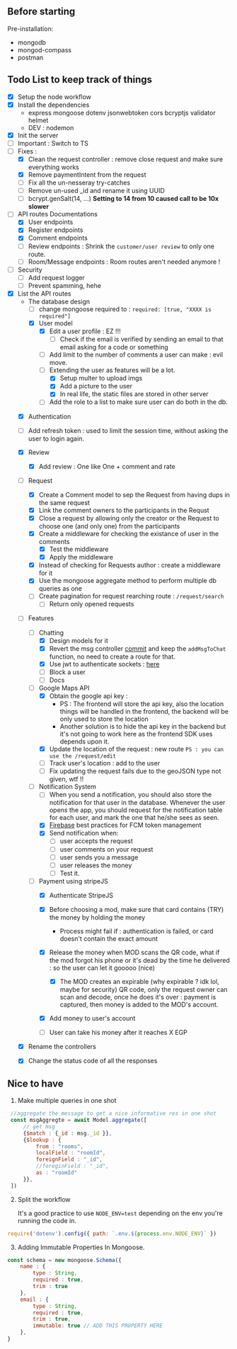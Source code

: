 ## Before starting

Pre-installation:
  - mongodb
  - mongod-compass
  - postman

## Todo List to keep track of things

- [X] Setup the node workflow
- [X] Install the dependencies
  - express mongoose dotenv jsonwebtoken cors bcryptjs validator helmet  
  - DEV : nodemon
- [X] Init the server
- [ ] Important : Switch to TS
- [ ] Fixes :
  - [X] Clean the request controller : remove close request and make sure everything works
  - [X] Remove paymentIntent from the request
  - [ ] Fix all the un-nesseray try-catches
  - [ ] Remove un-used _id and rename it using UUID
  - [ ] bcrypt.genSalt(14, ...) **Setting to 14 from 10 caused call to be 10x slower**  
- [ ] API routes Documentations
  - [X] User endpoints
  - [X] Register endpoints
  - [X] Comment endpoints
  - [ ] Review endpoints : Shrink the ```customer/user review``` to only one route.
  - [ ] Room/Message endpoints : Room routes aren't needed anymore !
- [ ] Security
  - [ ] Add request logger
  - [ ] Prevent spamming, hehe
- [X] List the API routes
  - The database design
    - [ ] change mongoose required to : ```required: [true, "XXXX is required"]```
    - [X] User model
      - [X] Edit a user profile : EZ !!!
        - [ ] Check if the email is verified by sending an email to that email asking for a code or something 
      - [ ] Add limit to the number of comments a user can make : evil move.
      - [ ] Extending the user as features will be a lot.
        - [X] Setup multer to upload imgs
        - [X] Add a picture to the user
        - [X] In real life, the static files are stored in other server
      - [ ] Add the role to a list to make sure user can do both in the db.
   - [X] Authentication
    - [ ] Add refresh token : used to limit the session time, without asking the user to login again.
   - [X] Review
      - [X] Add review : One like One + comment and rate
   - [ ] Request 
      - [X] Create a Comment model to sep the Request from having dups in the same request
      - [X] Link the comment owners to the participants in the Requst
      - [X] Close a request by allowing only the creator or the Request to choose one (and only one) from the participants 
      - [X] Create a middleware for checking the existance of user in the comments 
        - [X] Test the middleware
        - [X] Apply the middleware
      - [X] Instead of checking for Requests author : create a middleware for it
      - [X] Use the mongoose aggregate method to perform multiple db queries as one
      - [ ] Create pagination for request rearching route : ```/request/search```
        - [ ] Return only opened requests
  - [ ] Features 
    - [ ] Chatting
      - [X] Design models for it
      - [X] Revert the msg controller [commit](https://github.com/AYehia0/Gimme/commit/9fb02bd313fdbc1436f51ce147a07f3057eaba77) and keep the ```addMsgToChat``` function, no need to create a route for that.
      - [X] Use jwt to authenticate sockets : [here](https://stackoverflow.com/questions/36788831/authenticating-socket-io-connections-using-jwt)
      - [ ] Block a user
      - [ ] Docs
    - [ ] Google Maps API
      - [X] Obtain the google api key : 
        - PS : The frontend will store the api key, also the location things will be handled in the frontend, the backend will be only used to store the location
        - Another solution is to hide the api key in the backend but it's not going to work here as the frontend SDK uses depends upon it.
      - [X] Update the location of the request : new route ```PS : you can use the /request/edit``` 
      - [ ] Track user's location : add to the user 
      - [ ] Fix updating the request fails due to the geoJSON type not given, wtf !!
    - [ ] Notification System
      - [ ] When you send a notification, you should also store the notification for that user in the database. Whenever the user opens the app, you should request for the notification table for each user, and mark the one that he/she sees as seen.
      - [X] [Firebase](https://firebase.google.com/docs/cloud-messaging/manage-tokens) best practices for FCM token management
      - [X] Send notification when:
        - [ ] user accepts the request
        - [ ] user comments on your request
        - [ ] user sends you a message
        - [ ] user releases the money
        - [ ] Test it.
    - [ ] Payment using stripeJS
      - [X] Authenticate StripeJS
      - [X] Before choosing a mod, make sure that card contains (TRY) the money by holding the money
        - Process might fail if : authentication is failed, or card doesn't contain the exact amount
      - [X] Release the money when MOD scans the QR code, what if the mod forgot his phone or it's dead by the time he delivered : so the user can let it gooooo (nice)
        - [X] The MOD creates an expirable (why expirable ? idk lol, maybe for security) QR code, only the request owner can scan and decode, once he does it's over : payment is captured, then money is added to the MOD's account.
      - [X] Add money to user's account
      - [ ] User can take his money after it reaches X EGP


  - [X] Rename the controllers
  - [X] Change the status code of all the responses


## Nice to have

1. Make multiple queries in one shot
```javascript
 //aggregate the message to get a nice informative res in one shot
 const msgAggregte = await Model.aggregate([
     // get msg
     {$match : {_id : msg._id }}, 
     {$lookup : {
         from : "rooms",
         localField : "roomId",
         foreignField : "_id",
         //foreginField : "_id",
         as : "roomId"
     }},
 ])

```
2. Split the workflow 

    It's a good practice to use ```NODE_ENV=test``` depending on the env you're running the code in.
```javascript 
require('dotenv').config({ path: `.env.${process.env.NODE_ENV}` })
```

3. Adding Immutable Properties In Mongoose.

```javascript
const schema = new mongoose.Schema({
    name : {
        type : String,
        required : true,
        trim : true
    },
    email : {
        type : String,
        required : true,
        trim : true,
        immutable: true // ADD THIS PROPERTY HERE
    },
}
```